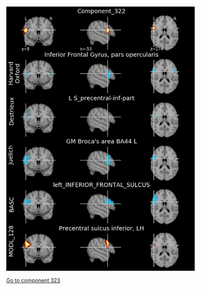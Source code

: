 


![322](preliminary/322.jpg "Component 322")

[Go to component 323](https://parietal-inria.github.io/MODL_atlas/512/323 "Component 323")
